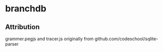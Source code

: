 # branchdb

## Attribution

grammer.pegjs and tracer.js originally from github.com/codeschool/sqlite-parser

